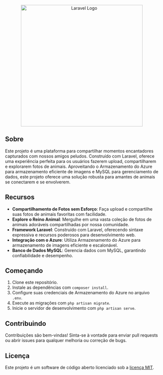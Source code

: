 <p align="center"><a href="#" target="_blank"><img src="https://github.com/Nnando0220/WebAnimal/blob/master/public/images/logo.png" width="400" alt="Laravel Logo"></a></p>

## Sobre

Este projeto é uma plataforma para compartilhar momentos encantadores capturados com nossos amigos peludos. Construído com Laravel, oferece uma experiência perfeita para os usuários fazerem upload, compartilharem e explorarem fotos de animais. Aproveitando o Armazenamento do Azure para armazenamento eficiente de imagens e MySQL para gerenciamento de dados, este projeto oferece uma solução robusta para amantes de animais se conectarem e se envolverem.

## Recursos

- **Compartilhamento de Fotos sem Esforço**: Faça upload e compartilhe suas fotos de animais favoritas com facilidade.
- **Explore o Reino Animal**: Mergulhe em uma vasta coleção de fotos de animais adoráveis compartilhadas por nossa comunidade.
- **Framework Laravel**: Construído com Laravel, oferecendo sintaxe expressiva e recursos poderosos para desenvolvimento web.
- **Integração com o Azure**: Utiliza Armazenamento do Azure para armazenamento de imagens eficiente e escalonável.
- **Banco de Dados MySQL**: Gerencia dados com MySQL, garantindo confiabilidade e desempenho.

## Começando

1. Clone este repositório.
2. Instale as dependências com `composer install`.
3. Configure suas credenciais de Armazenamento do Azure no arquivo `.env`.
4. Execute as migrações com `php artisan migrate`.
5. Inicie o servidor de desenvolvimento com `php artisan serve`.

## Contribuindo

Contribuições são bem-vindas! Sinta-se à vontade para enviar pull requests ou abrir issues para qualquer melhoria ou correção de bugs.

## Licença

Este projeto é um software de código aberto licenciado sob a [licença MIT](https://opensource.org/licenses/MIT).